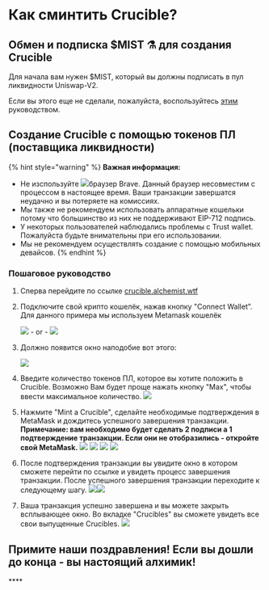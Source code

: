 # Как сминтить Crucible?

## Обмен и подписка $MIST ⚗️ для создания Crucible

Для начала вам нужен $MIST, который вы должны подписать в пул ликвидности Uniswap-V2.

Если вы этого еще не сделали, пожалуйста, воспользуйтесь [этим ](https://docs.alchemist.wtf/mist/v/russian/alchemist-token-ru/acquiring-and-subscribing-ru)руководством.



## Создание Crucible с помощью токенов ПЛ \(поставщика ликвидности\)

{% hint style="warning" %}
**Важная информация:**

* Не изспользуйте ![](../../.gitbook/assets/brave.png)браузер Brave. Данный браузер несовместим с процессом в настоящее время. Ваши транзакции завершатся неудачно и вы потеряете на комиссиях.
* Мы также не рекомендуем использовать аппаратные кошельки потому что большинство из них не поддерживают EIP-712 подпись.
* У некоторых пользователей наблюдались проблемы с Trust wallet. Пожалуйста будьте внимательны при его использовании.
* Мы не рекомендуем осуществлять создание с помощью мобильных девайсов.
{% endhint %}

### Пошаговое руководство

1. Сперва перейдите по ссылке [crucible.alchemist.wtf](https://crucible.alchemist.wtf/)
2. Подключите свой крипто кошелёк, нажав кнопку "Connect Wallet”. Для данного примера мы используем Metamask кошелёк

   ![](../../.gitbook/assets/screenshot-2021-05-07-at-12.48.31.png) - or - ![](../../.gitbook/assets/screenshot-2021-05-07-at-12.48.38.png) 

3. Должно появится окно наподобие вот этого:

    ![](../../.gitbook/assets/screenshot-2021-05-07-at-12.49.57.png) 

4. Введите количество токенов ПЛ, которое вы хотите положить в Crucible. Возможно Вам будет проще нажать кнопку "Max", чтобы ввести максимальное количество.  ![](../../.gitbook/assets/screenshot-2021-05-07-at-12.50.01.png)  
5. Нажмите "Mint a Crucible", сделайте необходимые подтверждения в MetaMask и дождитесь успешного завершения транзакции. **Примечание: вам необходимо будет сделать 2 подписи а 1 подтверждение транзакции. Если они не отобразились - откройте свой MetaMask.** ![](../../.gitbook/assets/screenshot-2021-05-07-at-12.50.05.png)  ![](../../.gitbook/assets/screenshot-2021-05-07-at-12.50.16.png) ![](../../.gitbook/assets/screenshot-2021-05-07-at-12.50.20.png) ![](../../.gitbook/assets/screenshot-2021-05-07-at-12.50.28.png) 
6. После подтверждения транзакции вы увидите окно в котором сможете перейти по ссылке и увидеть процесс завершения транзакции. После успешного завершения транзакции переходите к следующему шагу. ![](../../.gitbook/assets/screenshot-2021-05-07-at-13.12.02.png)![](../../.gitbook/assets/screenshot-2021-05-07-at-13.24.50.png) 
7. Ваша транзакция успешно завершена и вы можете закрыть всплывающее окно. Во вкладке "Crucibles" вы сможете увидеть все свои выпущенные Crucibles. ![](../../.gitbook/assets/screenshot-2021-05-07-at-13.01.22.png) 

## Примите наши поздравления! Если вы дошли до конца - вы настоящий алхимик! <a id="congratulations-if-youve-made-it-this-far-youre-now-an-alchemist"></a>

\*\*\*\*

[  
](https://docs.alchemist.wtf/mist/crucible/guides-crucible.alchemist.wtf)

